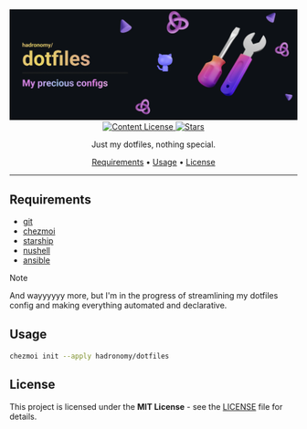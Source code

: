 <div align="center">
  <img src="/.github/images/github-header-image.webp" alt="GitHub Header Image" width="auto" />
  
  <!-- MIT License -->
  <a href="https://github.com/hadronomy/dotfiles/blob/main/LICENSE.txt">
    <img
      alt="Content License"
      src="https://img.shields.io/github/license/hadronomy/dotfiles?style=for-the-badge&logo=starship&color=ee999f&logoColor=D9E0EE&labelColor=302D41"
    />
  </a>

  <!-- GitHub Repo Stars -->
  <a href="https://github.com/hadronomy/dotfiles/stargazers">
    <img
      alt="Stars"
      src="https://img.shields.io/github/stars/hadronomy/dotfiles?style=for-the-badge&logo=starship&color=c69ff5&logoColor=D9E0EE&labelColor=302D41"
    />
  </a>
  <p></p>
  <span>
    Just my dotfiles, nothing special.
  </span>
  <p></p>
  <a href="#requirements">Requirements</a> •
  <a href="#usage">Usage</a> •
  <a href="#license">License</a>
  <hr />

</div>

## Requirements

- [git](https://git-scm.com/)
- [chezmoi](https://www.chezmoi.io/docs/install/)
- [starship](https://starship.rs/guide/#%F0%9F%9A%80-installation)
- [nushell](https://www.nushell.sh/install.html)
- [ansible](https://docs.ansible.com/ansible/latest/installation_guide/intro_installation.html)

> [!NOTE]
> And wayyyyyy more, but I'm in the progress of streamlining
> my dotfiles config
> and making everything automated and declarative.

## Usage

```bash
chezmoi init --apply hadronomy/dotfiles
```

## License

This project is licensed under the **MIT License** - see the [LICENSE](LICENSE) file for details.
